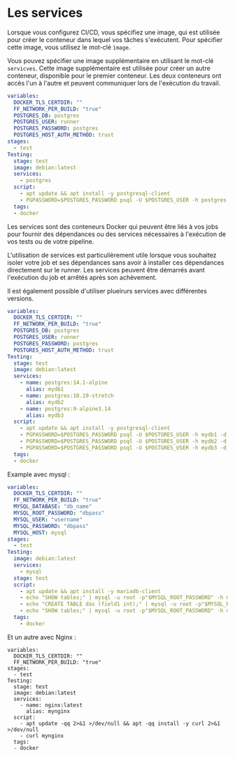 # Les services

Lorsque vous configurez CI/CD, vous spécifiez une image, qui est utilisée pour créer le conteneur dans lequel vos tâches s'exécutent. Pour spécifier cette image, vous utilisez le mot-clé ``ìmage``.

Vous pouvez spécifier une image supplémentaire en utilisant le mot-clé ``servicves``. Cette image supplémentaire est utilisée pour créer un autre conteneur, disponible pour le premier conteneur. Les deux conteneurs ont accès l'un à l'autre et peuvent communiquer lors de l'exécution du travail.

```yaml
variables:
  DOCKER_TLS_CERTDIR: ""
  FF_NETWORK_PER_BUILD: "true"
  POSTGRES_DB: postgres
  POSTGRES_USER: runner
  POSTGRES_PASSWORD: postgres
  POSTGRES_HOST_AUTH_METHOD: trust
stages:    
  - test
Testing:
  stage: test
  image: debian:latest
  services:
    - postgres
  script:
    - apt update && apt install -y postgresql-client
    - PGPASSWORD=$POSTGRES_PASSWORD psql -U $POSTGRES_USER -h postgres -d postgres -c "\l"
  tags:
  - docker
```

Les services sont des conteneurs Docker qui peuvent être liés à vos jobs pour 
fournir des dépendances ou des services nécessaires à l'exécution de vos tests ou de votre pipeline. 

L'utilisation de services est particulièrement utile lorsque vous souhaitez isoler votre job 
et ses dépendances sans avoir à installer ces dépendances directement sur le runner. 
Les services peuvent être démarrés avant l'exécution du job et arrêtés après son achèvement.

Il est également possible d'utiliser plueirurs services avec différentes versions. 

```yaml
variables:
  DOCKER_TLS_CERTDIR: ""
  FF_NETWORK_PER_BUILD: "true"
  POSTGRES_DB: postgres
  POSTGRES_USER: runner
  POSTGRES_PASSWORD: postgres
  POSTGRES_HOST_AUTH_METHOD: trust
Testing:
  stage: test
  image: debian:latest
  services:
    - name: postgres:14.1-alpine
      alias: mydb1
    - name: postgres:10.19-stretch
      alias: mydb2
    - name: postgres:9-alpine3.14
      alias: mydb3
  script:
    - apt update && apt install -y postgresql-client
    - PGPASSWORD=$POSTGRES_PASSWORD psql -U $POSTGRES_USER -h mydb1 -d postgres -c "SELECT version();"
    - PGPASSWORD=$POSTGRES_PASSWORD psql -U $POSTGRES_USER -h mydb2 -d postgres -c "SELECT version();"
    - PGPASSWORD=$POSTGRES_PASSWORD psql -U $POSTGRES_USER -h mydb3 -d postgres -c "SELECT version();"
  tags:
  - docker
```

Example avec mysql :

```yaml
variables:
  DOCKER_TLS_CERTDIR: ""
  FF_NETWORK_PER_BUILD: "true"
  MYSQL_DATABASE: "db_name"
  MYSQL_ROOT_PASSWORD: "dbpass"
  MYSQL_USER: "username"
  MYSQL_PASSWORD: "dbpass"
  MYSQL_HOST: mysql
stages:    
  - test
Testing:
  image: debian:latest
  services:
    - mysql
  stage: test
  script:
    - apt update && apt install -y mariadb-client
    - echo "SHOW tables;" | mysql -u root -p"$MYSQL_ROOT_PASSWORD" -h mysql "${MYSQL_DATABASE}"
    - echo "CREATE TABLE das (field1 int);" | mysql -u root -p"$MYSQL_ROOT_PASSWORD" -h mysql "${MYSQL_DATABASE}"
    - echo "SHOW tables;" | mysql -u root -p"$MYSQL_ROOT_PASSWORD" -h mysql "${MYSQL_DATABASE}"
  tags: 
    - docker
```

Et un autre avec Nginx :
```
variables:
  DOCKER_TLS_CERTDIR: ""
  FF_NETWORK_PER_BUILD: "true"
stages:
  - test
Testing:
  stage: test
  image: debian:latest
  services:
    - name: nginx:latest
      alias: mynginx
  script:
    - apt update -qq 2>&1 >/dev/null && apt -qq install -y curl 2>&1 >/dev/null
    - curl mynginx
  tags:
  - docker
```
